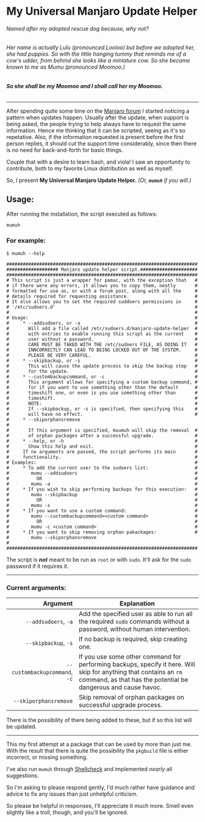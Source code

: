 # My Universal Manjaro Update Helper

###### _Named after my adopted rescue dog because, why not?_
###### _Her name is actually Lulu (pronounced Looloo) but before we adopted her, she had puppies. So with the little hanging tummy that reminds me of a cow's udder, from behind she looks like a miniature cow. So she became known to me as Mumu (pronounced Moomoo.)_

###### **_So she shall be my Moomoo and I shall call her my Moomoo._**

***

After spending quite some time on the [Manjaro forum](https://forum.manjaro.org/) I started noticing a pattern when updates happen. Usually after the update, when support is being asked, the people trying to help always have to request the same information. Hence me thinking that it can be scripted, seeing as it's so repetative. Also, if the information requested is present before the first person replies, it should cut the support time considerably, since then there is no need for back-and-forth for basic things.

Couple that with a desire to learn bash, and viola! I saw an opportunity to contribute, both to my favorite Linux distribution as well as myself.

So, I present **My Universal Manjaro Update Helper.**
_(Or, **`mumuh`** if you will.)_

## Usage:

After running the installation, the script executed as follows:
```
mumuh
```

### For example:

```
$ mumuh --help

######################################################################
################### Manjaro update helper script.#####################
######################################################################
# This script is just a wrapper for pamac, with the exception that   #
# if there were any errors, it allows you to copy them, neatly       #
# formatted for use as, or with a forum post, along with all the     #
# details required for requesting assistance.                        #
# It also allows you to set the required suddoers permissions in     #
# '/etc/sudoers.d'                                                   #
#                                                                    #
# Usage:                                                             #
#     * --addsudoers, or -a                                          #
#       Will add a file called /etc/sudoers.d/manjaro-update-helper  #
#       with entries to enable running this script as the current    #
#       user without a password.                                     #
#       CARE MUST BE TAKED WITH THE /etc/sudoers FILE, AS DOING IT   #
#       INNCORRECTLY CAN LEAD TO BEING LOCKED OUT OF THE SYSTEM.     #
#       PLEASE BE VERY CAREFUL.                                      #
#     * --skipbackup, or -s                                          #
#       This will cause the update process to skip the backup step   #
#       for the update.                                              #
#     * --custombackupcommand, or -c                                 #
#       This argument allows for specifying a custom backup command, #
#       for if you want to use something other than the default      #
#       timeshift one, or even is you use something other than       #
#       timeshift.                                                   #
#       NOTE:                                                        #
#       If --skipbackup, or -s is specified, then specifying this    #
#       will have no effect.                                         #
#     * --skiporphansremove                                           #
#       If this argument is specified, muumuh will skip the removal  #
#       of orphan packages after a successful upgrade.               #
#     * --help, or -h                                                #
#       Show this help and exit.                                     #
#     If no arguments are passed, the script performs its main       #
#     functionality.                                                 #
# Examples:                                                          #
#     * To add the current user to the sudoers list:                 #
#        mumu --addsudoers                                           #
#          OR                                                        #
#        mumu -a                                                     #
#     * If you wish to skip performing backups for this execution:   #
#        mumu --skipbackup                                           #
#          OR                                                        #
#        mumu -s                                                     #
#     * If you want to use a custom command:                         #
#        mumu --custombackupcommand=<custom command>                 #
#          OR                                                        #
#        mumu -c <custom command>                                    #
#     * If you want to skip removing orphan pakackages:              #
#        mumu --skiporphansremove                                     #
######################################################################
```

The script is **_not_** meant to be run as `root` or with `sudo`. It'll ask for the `sudo` password if it requires it.

***

### Current arguments:

| Argument | Explanation |
|---:|---|
| `--addsudoers`, `-a` | Add the specified user as able to run all the required `sudo` commands without a password, without human intervention. |
| `--skipbackup`, `-s` | If no backup is required, skip creating one. |
| `--custombackupcommand`, `-c` | If you use some other command for performing backups, specify it here. Will skip for anything that contains an `rm` command, as that has the potential be dangerous and cause havoc. |
| `--skiporphansremove` | Skip removal of orphan packages on successful upgrade process. | |

There is the possibility of there being added to these, but if so this list will be updated.

***

This my first attempt at a package that can be used by more than just me. With the result that there is quite the possibility the `pkgbuild` file is either incorrect, or missing something.

I've also run `mumuh` through [Shellcheck](https://www.shellcheck.net/) and implemented _nearly_ all suggestions.

So I'm asking to please respond gently, I'd much rather have guidance and advice to fix any issues than just unhelpful criticism.

So please be helpful in responses, I'll appreciate it much more. Smell even slightly like a troll, though, and you'll be ignored.
